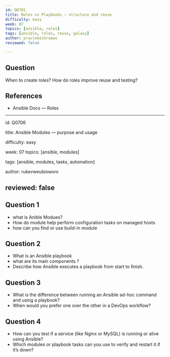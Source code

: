 ```yaml
---
id: Q0701
title: Roles vs Playbooks — structure and reuse
difficulty: easy
week: 07
topics: [ansible, roles]
tags: [ansible, roles, reuse, galaxy]
author: pravinmishraaws
reviewed: false

---
```


## Question
When to create roles? How do roles improve reuse and testing?

## References
- Ansible Docs — Roles

---

id: Q0706

title: Ansible Modules — purpose and usage

difficulty: easy

week: 07
topics: [ansible, modules]

tags: [ansible, modules, tasks, automation]

author: rukevweubioworo

reviewed: false
---

## Question 1
- what is Anible Modues?
-  How do module help  perform  configuration  tasks on managed hosts
-  how can you find or use build-in module



  
## Question 2
- What is an Ansible playbook
-  what are its main components ?
- Describe how Ansible executes a playbook from start to finish.

## Question 3
- What is the difference between running an Ansible ad-hoc command and using a playbook?
-  When would you prefer one over the other in a DevOps workflow?

## Question 4
- How can you test if a service (like Nginx or MySQL) is running or alive using Ansible?
- Which modules or playbook tasks can you use to verify and restart it if it’s down?


  







